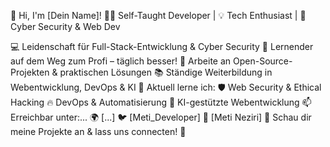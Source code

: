 🚀 Hi, I'm [Dein Name]!
👨‍💻 Self-Taught Developer | 💡 Tech Enthusiast | 🔐 Cyber Security & Web Dev

💻 Leidenschaft für Full-Stack-Entwicklung & Cyber Security
🚀 Lernender auf dem Weg zum Profi – täglich besser!
📂 Arbeite an Open-Source-Projekten & praktischen Lösungen
📚 Ständige Weiterbildung in Webentwicklung, DevOps & KI
🌱 Aktuell lerne ich:
🛡️ Web Security & Ethical Hacking
🔥 DevOps & Automatisierung
🤖 KI-gestützte Webentwicklung
📫 Erreichbar unter:...
🌍 [...]
🐦 [Meti_Developer]
💼 [Meti Neziri]
🔗 Schau dir meine Projekte an & lass uns connecten! 🚀
